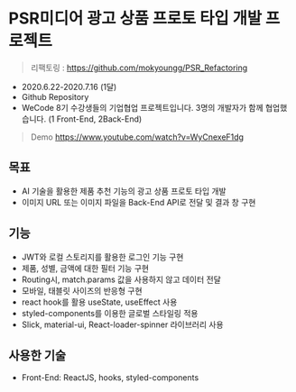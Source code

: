 # PSR미디어 광고 상품 프로토 타입 개발 프로젝트
>리팩토링 : https://github.com/mokyoungg/PSR_Refactoring

- 2020.6.22-2020.7.16 (1달)
- Github Repository
- WeCode 8기 수강생들의 기업협업 프로젝트입니다. 3명의 개발자가 함께 협업했습니다. (1 Front-End, 2Back-End)

>Demo
https://www.youtube.com/watch?v=WyCnexeF1dg


## 목표
- AI 기술을 활용한 제품 추천 기능의 광고 상품 프로토 타입 개발
- 이미지 URL 또는 이미지 파일을 Back-End API로 전달 및 결과 창 구현


## 기능
- JWT와 로컬 스토리지를 활용한 로그인 기능 구현
- 제품, 성별, 금액에 대한 필터 기능 구현
- Routing시, match.params 값을 사용하지 않고 데이터 전달
- 모바일, 태블릿 사이즈의 반응형 구현
- react hook를 활용 useState, useEffect 사용
- styled-components를 이용한 글로벌 스타일링 적용 
- Slick, material-ui, React-loader-spinner 라이브러리 사용

## 사용한 기술
- Front-End: ReactJS, hooks, styled-components
